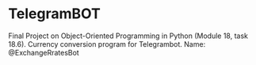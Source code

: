 # TelegramBOT
Final Project on Object-Oriented Programming in Python (Module 18, task 18.6).
Currency conversion program for Telegrambot.
Name: @ExchangeRratesBot 
